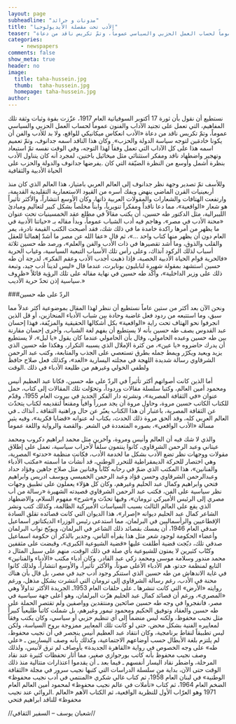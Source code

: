 ```yaml
---
layout: page
subheadline: "مدونات و جرائد"
title: "الأدب تحت مقصلة الأيديولوجيا"
teaser: "نستطيع أن نقول بأن ثورة 17 أكتوبر السوفياتية العام 1917، عزّزت بقوة وثبات وثقة تلك المفاهيم، التي تعمل على تجنيد الآداب والفنون عموماً لحساب العمل الحزبي والسياسي عموماً، وتمّ تكريس ناقد من دعاة"
categories:
    - newspapers
comments: false
show_meta: true
header: no
image:
  title: taha-hussein.jpg
  thumb:  taha-hussein.jpg
  homepage: taha-hussein.jpg
author:
---
```


نستطيع أن نقول بأن ثورة 17 أكتوبر السوفياتية العام 1917، عزّزت بقوة وثبات وثقة تلك المفاهيم، التي تعمل على تجنيد الآداب والفنون عموماً لحساب العمل الحزبي والسياسي عموماً، وتمّ تكريس ناقد من دعاة «الأدب انعكاس ميكانيكي للواقع، ولا بد للأدب والفن أن يكونا خادمَين لتوجه سياسة الدولة والحزب». وكان هذا الناقد اسمه جدانوف، وتمّ تعميم اسمه هذا على كل الآداب التي تعمل وفقاً لهذا التوجه، وفي الوقت نفسه تمّ استبعاد وتهجير واضطهاد ناقد ومفكر استثنائي مثل ميخائيل باختين، لمجرد أنه كان يتناول الأدب بنظرة أشمل وأوسع من النظرة الضيّقة التي كان .يفرضها جدانوف والدولة والحزب على الحياة الأدبية والثقافية

وللأسف تمّ تصدير وجهة نظر جدانوف إلى العالم العربي بامتياز، هذا العالم الذي كان منذ أربعينيات القرن الماضي ينهض ويفك أسره من القيود الاستعمارية التقليدية القديمة، وارتفعت الهتافات والشعارات والمقولات العربية ذاتها، وكان الأوسع انتشاراً، والأكثر تأثيراً هو شعار «الواقعية»، مما دعا ناقداً ومفكراً تنويرياً، وابناً مخلصاً بشكل كبير لتعاليم ومبادئ الليبرالية، مثل الدكتور طه حسين، أن يكتب مقالاً في مطلع عقد الخمسينيات تحت عنوان «محنة الأدب في مصر»، وهاجم فيه أدب الشباب عموماً، وبدأ مقاله بـ «حياتنا الأدبية في ما يظهر من أمرها راكدة خامدة ما في ذلك شك، فقد أصبحت الكتب القيمة نادرة، يمر العام دون أن يظهر منها كتاب واحد ...»، ثم قال «عفا الله عن مصر ما أشدّ إهمالنا للعقل والقلب والذوق، وما أشد تقصيرها في ذات الأدب والفن والعلم»، ورصد طه حسين ثلاثة أسباب لذلك الركود آنذاك، وعلى رأس تلك الأسباب التبعية السياسية، وغياب الحرية «فالحرية قوام الحياة الأدبية الخصبة، فإذا ذهبت أجدب الأدب وعقم الفكر»، لدرجة أن طه حسين استشهد بمقولة شهيرة لنابليون بونابرت، عندما قال «ليس لدينا أدب جيد، وتبعة ذلك على وزير الداخلية»، وأكّد طه حسين في نهاية مقاله على تلك الرؤية قائلاً «ظروف .سياسية إذن تحدّ حرية الأديب»

###الردّ على طه حسين

ونحن الآن بعد أكثر من ستين عاماً نستطيع أن ننظر لهذا المقال بموضوعية أكثر عدلاً مما سبق، وما استتبعه من ردود فعل غاضبة وحادة بين شباب الأدباء المنحازين، أو قل الذين انجرفوا نحو الهتاف تحت راية «الواقعية» بكل أشكالها الحقيقية والمزيّفة، فهذا إحسان عبد القدوس يصف طه حسين بأنه لا يستطيع أن يفهم لغة الشباب، وأجرى إحسان مقارنة بين طه حسين وعبده الحامولي، وقال بأن الحامولي عندما كان يقول «يا ليل»، لا يستطيع أن يدرك حاضروه «يا عين»، من كثرة الإملال الذي يسببه التكرار، وهكذا طه حسين الذي يزيد ويعيد ويكرّر ويمط جمله بطرق تستعصي على الجذب والمتابعة، وكتب عبد الرحمن الشرقاوي رسالة شديدة اللهجة في مجلته اليسارية «الغد»، وكذلك فعل صلاح حافظ ولطفي الخولي وغيرهم من طليعة الأدباء في ذلك .الوقت

أما الذين كانت أصواتهم أكثر تأثيراً في الردّ على طه حسين، فكانا عبد العظيم أنيس ومحمود أمين العالم، وكتبا سلسلة مقالات وردوداً، وتحوّلت تلك المقالات إلى كتاب، حمل عنوان «في الثقافة المصرية»، ونشرته دار الفكر الجديد في بيروت العام 1955، وقدّم للكتاب الكاتب حسين مروة، وحاول مروة أن يجد مبرراً وافياً ومقنعاً لتقديمه لكتاب يتحدّث عن الثقافة المصرية، باعتبار أن هذا الكتاب يعبّر عن حال وراهنية الثقافة ـ آنذاك ـ في العالم العربي كله، وقد ألحق مروة ذلك الحدث، بكتاب له عنوانه «قضايا فكرية»، وفيه يثير مسألة «الأدب الواقعي»، بصوره المتعددة في الشعر .والقصة والرواية واللغة عموماً

والذي لا شك فيه أن العالم وأنيس ومروة، وآخرين مثل محمد ابراهيم دكروب ومحمد عيتاني وعبد الرحمن الشرقاوي، كانوا ينتمون سلفاً لأحزاب سياسية، تعمل على إطلاق مقولات ووجهات نظر تضع الأدب بشكل ما لخدمة الأدب، فكانت منظمة «حدتو» المصرية، وهي اختصار للحركة الديمقراطية للتحرر الوطني، قد أنشأت ما أسمته «مكتب الأدباء والفنانين»، هذا المكتب الذي ضمّ في رحابه كتّاباً وفنانين مثل صلاح جاهين وفؤاد حداد وعبدالرحمن الشرقاوي وحسن فؤاد وعبد الرحمن الخميسي ويوسف ادريس وابراهيم فتحي وابراهيم وكمال عبد الحليم وغيرهم، وكان كل هؤلاء يعملون على تطبيق وجهات نظر سياسية على الفن، فكتب عبد الرحمن الشرقاوي قصيدته الشهيرة «رسالة من أب مصري إلى الرئيس الأميركي ترومان»، وفيها تحدّث و»شرح» مفهوم السلام، والاضطهاد الذي يقع على العالم الثالث بسبب السياسات الأميركية الظالمة، وكذلك كتب ونشر الشاعر كمال عبد الحليم ديوانه «إصرار»، هذا الديوان التي كانت قصائده تقلق السادة الإقطاعيين والرأسماليين في البرلمان، مما استدعى رئيس الوزراء الديكتاتور اسماعيل صدقي العام 1946، أن يمسك بقصائد ذلك الشاعر في البرلمان، ويوبّخ نواب البرلمان وأعضاء الحكومة لوجود شعر مثل هذا يقرأه الناس، وجدير بالذكر أن حكومة اسماعيل صدقي تلك، دبّجت قضية أطلقت عليها «قضية الشيوعية الكبرى»، وقبضت على مثقفين وكتّاب كثيرين لا يمتون للشيوعية بأي صلة في ذلك الوقت، منهم على سبيل المثال د محمد مندور وسلامة موسى ومحمد زكي عبد القادر. وكان أدباء مكتب «الأدباء والفنانين» التابع لمنظمة حدتو، هم الأدباء الأعلى صوتاً، والأكثر تأثيراً، والأوسع انتشاراً، ولذلك كانوا في غاية الاندهاش من طه حسين الذي استنكر وجود أدب جيد في مصر، بل قال بأن هناك محنة في الأدب، رغم رسالة الشرقاوي إلى ترومان التي انتشرت بشكل مذهل، ورغم روايته «الأرض» التي كانت تنشرها ـ على حلقات العام 1953ـ الجريدة الأكثر تداولاً وهي «المصري»، ورغم أن قصائد كمال عبد الحليم هزّت البرلمان، وهو أعلى جهة سياسية في مصر، فانفجروا في وجه طه حسين صائحين ومنتقدين وواصفين ولم تقتصر الحملة على طه حسين والعقاد وتوفيق الحكيم ومحمود تيمور وغيرهم، بل شملت كاتباً طليعياً كبيراً مثل نجيب محفوظ، ولكنه ليس منضماً إلى أي تنظيم حزبي أو سياسي، وكان يكتب وفقاً لمعاييره الفنية بشكل محض، حتى لو كانت تلك المعايير ممزوجة بروح السياسة، ولكن ليس تطبيقاً لنقاط برنامجية، وكان انتقاد عبد العظيم أنيس ينحصر في أن نجيب محفوظ، لم يلتزم بلغة الأبطال حسب أوضاعهم الاجتماعية، وكذلك بأنه وصف اليساريين ـ «علي طه» على وجه الخصوص في رواية «القاهرة الجديدة» بأوصاف لم ترق لأنيس، ولذلك وصف نجيب محفوظ بأنه كاتب بورجوازي صغير، مما أثار تحفظات كثيرة عند نقاد المرحلة، واضطر نقاد اليسار أنفسهم ـ فيما بعد ـ أن يقدموا اعتذارات متتالية منذ ذلك الوقت حتى الآن، بداية من سلسلة الدراسات التي كتبها نجيب سرور في مجلة «الثقافة الوطنية» في لبنان العام 1958، ثم كتاب غالي شكري «المنتمي في أدب نجيب محفوظ» الضخم العام 1964، ثم كتاب «تأملات في عالم نجيب محفوظ» لمحمود أمين العالم العام 1971 وهو العرّاب الأول للنظرية الواقعية، ثم الكتاب الأهم «العالم .الروائي عند نجيب محفوظ» للناقد ابراهيم فتحي

//شعبان يوسف – السفير الثقافي//
